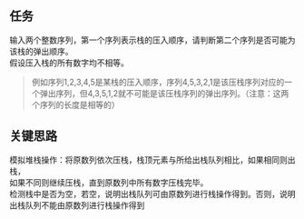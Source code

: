 ## 任务 ##
输入两个整数序列，第一个序列表示栈的压入顺序，请判断第二个序列是否可能为该栈的弹出顺序。  
假设压入栈的所有数字均不相等。  
>  例如序列1,2,3,4,5是某栈的压入顺序，序列4,5,3,2,1是该压栈序列对应的一个弹出序列，但4,3,5,1,2就不可能是该压栈序列的弹出序列。（注意：这两个序列的长度是相等的）

## 关键思路 ##

模拟堆栈操作：将原数列依次压栈，栈顶元素与所给出栈队列相比，如果相同则出栈，  
如果不同则继续压栈，直到原数列中所有数字压栈完毕。  
检测栈中是否为空，若空，说明出栈队列可由原数列进行栈操作得到。否则，说明出栈队列不能由原数列进行栈操作得到
